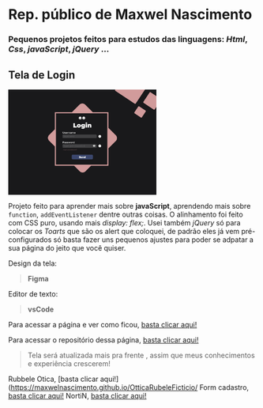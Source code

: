 # Rep. público de Maxwel Nascimento

### Pequenos projetos feitos para estudos das linguagens: *Html*, *Css*, *javaScript*, *jQuery* ...

## Tela de Login

<img align="center" src="images/telaDeLogin.jpg" width="300">

Projeto feito para aprender mais sobre **javaScript**, aprendendo mais sobre ```function```, ```addEventListener``` dentre outras coisas.
O alinhamento foi feito com CSS puro, usando mais *display: flex;*. Usei também *jQuery* só para colocar os *Toarts* que são os alert que coloquei, de padrão eles já vem pré-configurados só basta fazer uns pequenos ajustes para poder se adpatar a sua página do jeito que você quiser.

Design da tela:
> **Figma**

Editor de texto:
> **vsCode**

Para acessar a página e ver como ficou, [basta clicar aqui!](https://maxwelnascimento.github.io/telaDeLogin/)

Para acessar o repositório dessa página, [basta clicar aqui!](https://github.com/MaxwelNascimento/telaDeLogin)

> Tela será atualizada mais pra frente , assim que meus conhecimentos e experiência crescerem!


Rubbele Otica, [basta clicar aqui!](https://maxwelnascimento.github.io/OtticaRubeleFicticio/
Form cadastro, [basta clicar aqui!](https://maxwelnascimento.github.io/FormCadastro/)
NortiN,        [basta clicar aqui!](https://maxwelnascimento.github.io/NortiN/)

